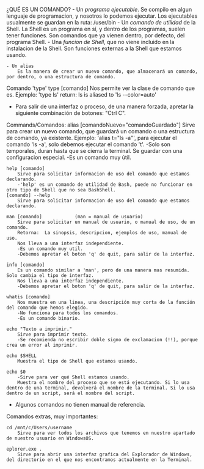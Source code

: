 ¿QUÉ ES UN COMANDO?
    - Un *programa ejecutable*.
        Se compilo en algun lenguaje de programacion, y nosotros lo podemos ejecutar.
        Los ejecutables usualmente se guardan en la ruta: /user/bin
    - Un *comando de utilidad* de la Shell.
        La Shell es un programa en sí, y dentro de los programas, suelen tener funciones.
        Son comandos que ya vienen dentro, por defecto, del programa Shell.
    - Una *funcion de Shell*, que no viene incluido en la instalacion de la Shell.
        Son funciones externas a la Shell que estamos usando.
    
    - Un alias
        Es la manera de crear un nuevo comando, que almacenará un comando, por dentro, o una estructura de comando.


Comando 'type'
    type [comando]
        Nos permite ver la clase de comando que es.
        Ejemplo: 'type ls'
            return: ls is aliased to 'ls --color=auto'
    
* Para salir de una interfaz o proceso, de una manera forzada, apretar la siguiente combinación de botones: "Ctrl C".

Commands/Comandos:
    alias [comandoNuevo="comandoGuardado"]
        Sirve para crear un nuevo comando, que guardará un comando o una estructura de comando, ya existente.
        Ejemplo: 'alias t="ls -a"', para ejecutar el comando 'ls -a', solo debemos ejecutar el comando 't'.
        -Solo son temporales, duran hasta que se cierra la terminal. Se guardar con una configuracion especial.
        -Es un comando muy útil.

    help [comando]
        Sirve para solicitar informacion de uso del comando que estamos declarando.
        -'help' es un comando de utilidad de Bash, puede no funcionar en otro tipo de Shell que no sea BashShell.
    [comando] --help
        Sirve para solicitar informacion de uso del comando que estamos declarando.
    
    man [comando]            (man = manual de usuario)
        Sirve para solicitar un manual de usuario, o manual de uso, de un comando.
        Retorna:  La sinopsis, descripcion, ejemplos de uso, manual de uso.
        Nos lleva a una interfaz independiente.
        -Es un comando muy util.
        -Debemos apretar el boton 'q' de quit, para salir de la interfaz.
    
    info [comando]
        Es un comando similar a 'man', pero de una manera mas resumida. Solo cambia el tipo de interfaz.
        Nos lleva a una interfaz independiente.
        -Debemos apretar el boton 'q' de quit, para salir de la interfaz.

    whatis [comando]
        Nos muestra en una linea, una descripción muy corta de la función del comando que hemos elegido.
        -No funciona para todos los comandos.
        -Es un comando binario.
    
    echo "Texto a imprimir."
        Sirve para imprimir texto.
        -Se recomienda no escribir doble signo de exclamacion (!!), porque crea un error al imprimir.
    
    echo $SHELL
        Muestra el tipo de Shell que estamos usando.

    echo $0
        -Sirve para ver qué Shell estamos usando.
        Muestra el nombre del proceso que se está ejecutando. Si lo usa dentro de una terminal, devolverá el nombre de la terminal. Si lo usa dentro de un script, será el nombre del script.


* Algunos comandos no tienen manual de referencia.



Comandos extras, muy importantes:

    cd /mnt/c/Users/username
        Sirve para ver todos los archivos que tenemos en nuestro apartado de nuestro usuario en WindowsOS.
    
    eplorer.exe .
        Sirve para abrir una interfaz grafica del Explorador de Windows, del directorio en el que nos encontramos actualmente en la Terminal.
